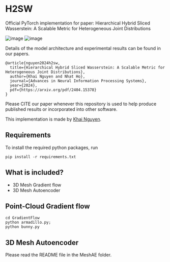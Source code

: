 # H2SW
Official PyTorch implementation for paper: Hierarchical Hybrid Sliced Wasserstein: A Scalable Metric for Heterogeneous Joint Distributions

![image](GradientFlow/armadillo.png)
![image](GradientFlow/bunny.png)

Details of the model architecture and experimental results can be found in our papers.

```
@article{nguyen2024h2sw,
  title={Hierarchical Hybrid Sliced Wasserstein: A Scalable Metric for Heterogeneous Joint Distributions},
  author={Khai Nguyen and Nhat Ho},
  journal={Advances in Neural Information Processing Systems},
  year={2024},
  pdf={https://arxiv.org/pdf/2404.15378}
}
```
Please CITE our paper whenever this repository is used to help produce published results or incorporated into other software.

This implementation is made by [Khai Nguyen](https://khainb.github.io).

## Requirements
To install the required python packages, run
```
pip install -r requirements.txt
```

## What is included?
* 3D Mesh Gradient flow
* 3D Mesh Autoencoder


## Point-Cloud Gradient flow 
```
cd GradientFlow
python armadillo.py;
python bunny.py
```

## 3D Mesh Autoencoder
Please read the README file in the MeshAE folder.

